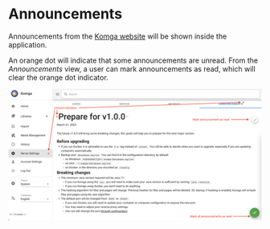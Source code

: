 # Announcements

Announcements from the [Komga website](/blog) will be shown inside the application.

An orange dot will indicate that some announcements are unread. From the _Announcements_ view, a user can mark announcements as read, which will clear the orange dot indicator.

<img src ="/assets/media/guides/announcements/announcements.png"/>